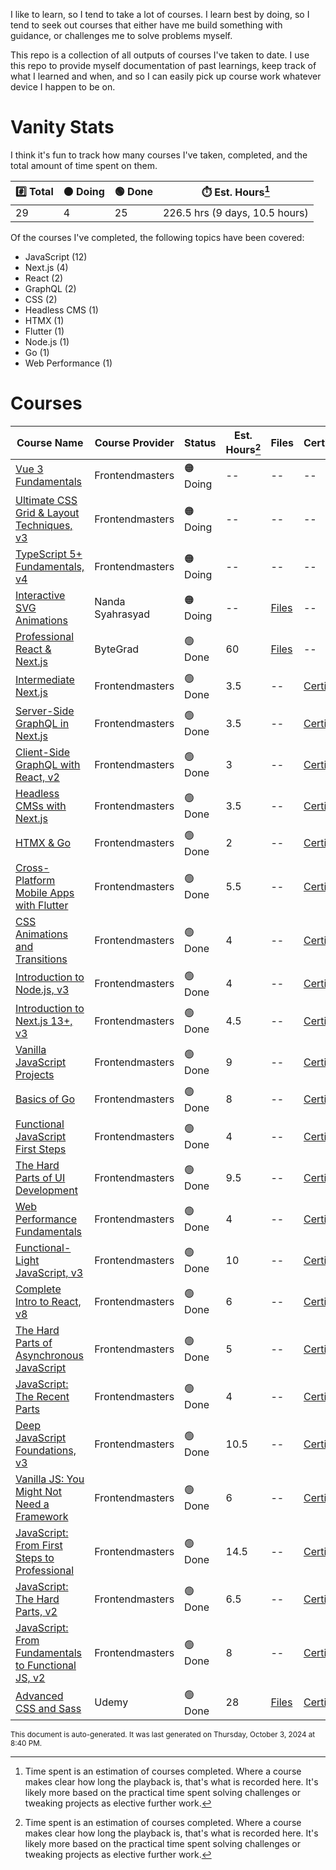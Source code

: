 I like to learn, so I tend to take a lot of courses. I learn best by doing, so I tend to seek out courses that either have me build something with guidance, or challenges me to solve problems myself.

This repo is a collection of all outputs of courses I've taken to date. I use this repo to provide myself documentation of past learnings, keep track of what I learned and when, and so I can easily pick up course work whatever device I happen to be on.

# Vanity Stats

I think it's fun to track how many courses I've taken, completed, and the total amount of time spent on them.

| #️⃣ Total           | 🟠 Doing          | 🟢 Done           | ⏱️ Est. Hours[^1]     |
| --------------- | -------------------- | ------------------- | --------------- |
| 29 | 4 | 25 | 226.5 hrs (9 days, 10.5 hours) |

Of the courses I've completed, the following topics have been covered:

* JavaScript (12)
* Next.js (4)
* React (2)
* GraphQL (2)
* CSS (2)
* Headless CMS (1)
* HTMX (1)
* Flutter (1)
* Node.js (1)
* Go (1)
* Web Performance (1)

# Courses

| Course Name | Course Provider | Status | Est. Hours[^1] | Files | Certificate |
| ----------- | --------------- | ------ | --------------- | ------ | ----------- |
| [Vue 3 Fundamentals](https://frontendmasters.com/courses/vue-fundamentals/) | Frontendmasters | 🟠 Doing | -- |  -- |  -- |
| [Ultimate CSS Grid &amp; Layout Techniques, v3](https://frontendmasters.com/courses/css-grid/) | Frontendmasters | 🟠 Doing | -- |  -- |  -- |
| [TypeScript 5+ Fundamentals, v4](https://frontendmasters.com/courses/typescript-v4/) | Frontendmasters | 🟠 Doing | -- |  -- |  -- |
| [Interactive SVG Animations](https://www.svg-animations.how/) | Nanda Syahrasyad | 🟠 Doing | -- | [Files](/nan.fyi/svg/)  |  -- |
| [Professional React &amp; Next.js](https://bytegrad.com/courses/professional-react-nextjs) | ByteGrad | 🟢 Done | 60 | [Files](/bytegrad/professional-react-and-nextjs/)  |  -- |
| [Intermediate Next.js](https://frontendmasters.com/courses/intermediate-next-js/) | Frontendmasters | 🟢 Done | 3.5 |  -- | [Certificate](https://static.frontendmasters.com/ud/c/f946fe8582/CyZKLbetbW/intermediate-next-js.pdf)  |
| [Server-Side GraphQL in Next.js](https://frontendmasters.com/courses/server-graphql-nextjs/) | Frontendmasters | 🟢 Done | 3.5 |  -- | [Certificate](https://static.frontendmasters.com/ud/c/f946fe8582/ShAxUxzfyH/server-graphql-nextjs.pdf)  |
| [Client-Side GraphQL with React, v2](https://frontendmasters.com/courses/client-graphql-react-v2/) | Frontendmasters | 🟢 Done | 3 |  -- | [Certificate](https://static.frontendmasters.com/ud/c/f946fe8582/FcgEJhEpNX/client-graphql-react-v2.pdf)  |
| [Headless CMSs with Next.js](https://frontendmasters.com/courses/headless-cms-nextjs/) | Frontendmasters | 🟢 Done | 3.5 |  -- | [Certificate](https://static.frontendmasters.com/ud/c/f946fe8582/aAfDZytrXV/headless-cms-nextjs.pdf)  |
| [HTMX &amp; Go](https://frontendmasters.com/courses/htmx/) | Frontendmasters | 🟢 Done | 2 |  -- | [Certificate](https://static.frontendmasters.com/ud/c/f946fe8582/TuDybwMUWj/htmx.pdf)  |
| [Cross-Platform Mobile Apps with Flutter](https://frontendmasters.com/courses/flutter/) | Frontendmasters | 🟢 Done | 5.5 |  -- | [Certificate](https://static.frontendmasters.com/ud/c/f946fe8582/boSKcKQkpY/flutter.pdf)  |
| [CSS Animations and Transitions](https://frontendmasters.com/courses/css-animations/) | Frontendmasters | 🟢 Done | 4 |  -- | [Certificate](https://static.frontendmasters.com/ud/c/f946fe8582/bVnJQHVenp/css-animations.pdf)  |
| [Introduction to Node.js, v3](https://frontendmasters.com/courses/node-js-v3/) | Frontendmasters | 🟢 Done | 4 |  -- | [Certificate](https://static.frontendmasters.com/ud/c/f946fe8582/ehyaBEyiou/node-js-v3.pdf)  |
| [Introduction to Next.js 13+, v3](https://frontendmasters.com/courses/next-js-v3/) | Frontendmasters | 🟢 Done | 4.5 |  -- | [Certificate](https://static.frontendmasters.com/ud/c/f946fe8582/IUcTZCIWvj/next-js-v3.pdf)  |
| [Vanilla JavaScript Projects](https://frontendmasters.com/courses/javascript-projects/) | Frontendmasters | 🟢 Done | 9 |  -- | [Certificate](https://static.frontendmasters.com/ud/c/f946fe8582/kAOVCxrlvT/javascript-projects.pdf)  |
| [Basics of Go](https://frontendmasters.com/courses/go-basics/) | Frontendmasters | 🟢 Done | 8 |  -- | [Certificate](https://static.frontendmasters.com/ud/c/f946fe8582/EBGnaPNfBj/go-basics.pdf)  |
| [Functional JavaScript First Steps](https://frontendmasters.com/courses/functional-first-steps/) | Frontendmasters | 🟢 Done | 4 |  -- | [Certificate](https://static.frontendmasters.com/ud/c/f946fe8582/jIKTAxiZEg/functional-first-steps.pdf)  |
| [The Hard Parts of UI Development](https://frontendmasters.com/courses/hard-parts-ui-dev/) | Frontendmasters | 🟢 Done | 9.5 |  -- | [Certificate](https://static.frontendmasters.com/ud/c/f946fe8582/DpFXiJTXXf/hard-parts-ui-dev.pdf)  |
| [Web Performance Fundamentals](https://frontendmasters.com/courses/web-perf/) | Frontendmasters | 🟢 Done | 4 |  -- | [Certificate](https://static.frontendmasters.com/ud/c/f946fe8582/DDyjtRnlHY/web-perf.pdf)  |
| [Functional-Light JavaScript, v3](https://frontendmasters.com/courses/functional-javascript-v3/) | Frontendmasters | 🟢 Done | 10 |  -- | [Certificate](https://static.frontendmasters.com/ud/c/f946fe8582/rQmLjQuRvc/functional-javascript-v3.pdf)  |
| [Complete Intro to React, v8](https://frontendmasters.com/courses/complete-react-v8/) | Frontendmasters | 🟢 Done | 6 |  -- | [Certificate](https://static.frontendmasters.com/ud/c/f946fe8582/BoYXCMJijv/complete-react-v8.pdf)  |
| [The Hard Parts of Asynchronous JavaScript](https://frontendmasters.com/courses/javascript-new-hard-parts/) | Frontendmasters | 🟢 Done | 5 |  -- | [Certificate](https://static.frontendmasters.com/ud/c/f946fe8582/mKwIKFRvDi/javascript-new-hard-parts.pdf)  |
| [JavaScript: The Recent Parts]() | Frontendmasters | 🟢 Done | 4 |  -- | [Certificate](https://static.frontendmasters.com/ud/c/f946fe8582/IgKwlZvgwG/js-recent-parts.pdf)  |
| [Deep JavaScript Foundations, v3](https://frontendmasters.com/courses/deep-javascript-v3/) | Frontendmasters | 🟢 Done | 10.5 |  -- | [Certificate](https://static.frontendmasters.com/ud/c/f946fe8582/OnFYbrRoyf/deep-javascript-v3.pdf)  |
| [Vanilla JS: You Might Not Need a Framework](https://frontendmasters.com/courses/vanilla-js-apps/) | Frontendmasters | 🟢 Done | 6 |  -- | [Certificate](https://static.frontendmasters.com/ud/c/f946fe8582/wQwRoiyplO/vanilla-js-apps.pdf)  |
| [JavaScript: From First Steps to Professional](https://frontendmasters.com/courses/javascript-first-steps/) | Frontendmasters | 🟢 Done | 14.5 |  -- | [Certificate](https://static.frontendmasters.com/ud/c/f946fe8582/FFUQWovrnh/javascript-first-steps.pdf)  |
| [JavaScript: The Hard Parts, v2](https://frontendmasters.com/courses/javascript-hard-parts-v2/) | Frontendmasters | 🟢 Done | 6.5 |  -- | [Certificate](https://static.frontendmasters.com/ud/c/f946fe8582/fjjCYVxYTO/javascript-hard-parts-v2.pdf)  |
| [JavaScript: From Fundamentals to Functional JS, v2](https://frontendmasters.com/courses/archive/js-fundamentals-functional-v2/) | Frontendmasters | 🟢 Done | 8 |  -- | [Certificate](https://static.frontendmasters.com/ud/c/f946fe8582/auBFpnJXxg/js-fundamentals-functional-v2.pdf)  |
| [Advanced CSS and Sass](https://www.udemy.com/course/advanced-css-and-sass/) | Udemy | 🟢 Done | 28 | [Files](/udemy/advanced-css/)  | [Certificate](https://www.udemy.com/certificate/UC-e635f622-71ae-489a-a1d8-9d8040b1efa5/)  |

<sub>This document is auto-generated. It was last generated on Thursday, October 3, 2024 at 8:40 PM.</sub>

[^1]: Time spent is an estimation of courses completed. Where a course makes clear how long the playback is, that's what is recorded here. It's likely more based on the practical time spent solving challenges or tweaking projects as elective further work.
